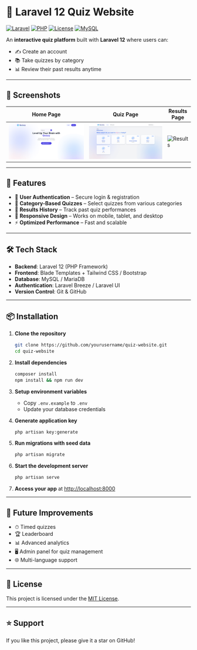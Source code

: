 # 🎯 Laravel 12 Quiz Website

[![Laravel](https://img.shields.io/badge/Laravel-12.x-red?logo=laravel)](https://laravel.com/)
[![PHP](https://img.shields.io/badge/PHP-^8.2-blue?logo=php)](https://www.php.net/)
[![License](https://img.shields.io/badge/License-MIT-green.svg)](LICENSE)
[![MySQL](https://img.shields.io/badge/MySQL-Database-blue?logo=mysql)](https://www.mysql.com/)

An **interactive quiz platform** built with **Laravel 12** where users can:

* ✍️ Create an account
* 📚 Take quizzes by category
* 📊 Review their past results anytime

---

## 📸 Screenshots

| Home Page                          | Quiz Page                          | Results Page                             |
| ---------------------------------- | ---------------------------------- | ---------------------------------------- |
| ![Home](docs/screenshots/home.png) | ![Quiz](docs/screenshots/quiz.png) | ![Results](docs/screenshots/results.png) |


---

## 🚀 Features

* 🔐 **User Authentication** – Secure login & registration
* 📂 **Category-Based Quizzes** – Select quizzes from various categories
* 📜 **Results History** – Track past quiz performances
* 📱 **Responsive Design** – Works on mobile, tablet, and desktop
* ⚡ **Optimized Performance** – Fast and scalable

---

## 🛠 Tech Stack

* **Backend**: Laravel 12 (PHP Framework)
* **Frontend**: Blade Templates + Tailwind CSS / Bootstrap
* **Database**: MySQL / MariaDB
* **Authentication**: Laravel Breeze / Laravel UI
* **Version Control**: Git & GitHub

---

## 📦 Installation

1. **Clone the repository**

   ```bash
   git clone https://github.com/yourusername/quiz-website.git
   cd quiz-website
   ```

2. **Install dependencies**

   ```bash
   composer install
   npm install && npm run dev
   ```

3. **Setup environment variables**

   * Copy `.env.example` to `.env`
   * Update your database credentials

4. **Generate application key**

   ```bash
   php artisan key:generate
   ```

5. **Run migrations with seed data**

   ```bash
   php artisan migrate
   ```

6. **Start the development server**

   ```bash
   php artisan serve
   ```

7. **Access your app** at [http://localhost:8000](http://localhost:8000)

---

## 🔮 Future Improvements

* ⏱ Timed quizzes
* 🏆 Leaderboard
* 📊 Advanced analytics
* 🖥 Admin panel for quiz management
* 🌐 Multi-language support

---

## 📜 License

This project is licensed under the [MIT License](LICENSE).

---

## ⭐ Support

If you like this project, please give it a star on GitHub!
